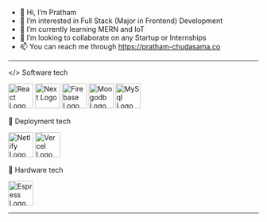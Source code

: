 - 👋 Hi, I’m Pratham
- 👀 I’m interested in Full Stack (Major in Frontend) Development
- 🌱 I’m currently learning MERN and IoT
- 💞️ I’m looking to collaborate on any Startup or Internships
- 📫 You can reach me through https://pratham-chudasama.co

---
</> Software tech

<img src="https://cdn.worldvectorlogo.com/logos/react-2.svg" alt="React Logo" width="50" height="50"/> <img src="https://cdn.worldvectorlogo.com/logos/next-js.svg" alt="Next Logo" width="50" height="50"/> <img src="https://cdn.worldvectorlogo.com/logos/firebase-1.svg" alt="Firebase Logo" width="50" height="50"/> <img src="https://cdn.worldvectorlogo.com/logos/mongodb-icon-1.svg" alt="Mongodb Logo" width="50" height="50"/> <img src="https://cdn.worldvectorlogo.com/logos/mysql-6.svg" alt="MySql Logo" width="50" height="50"/>

📡 Deployment tech

<img src="https://cdn.worldvectorlogo.com/logos/netlify.svg" alt="Netlify Logo" width="50" height="50"/> <img src="https://cdn.worldvectorlogo.com/logos/vercel.svg" alt="Vercel Logo" width="50" height="50"/>


🦾 Hardware tech

<img src="https://cdn.worldvectorlogo.com/logos/espressif-systems.svg" alt="Espress Logo" width="50" height="50"/>

---


<!---
PRATHAM1ST/PRATHAM1ST is a ✨ special ✨ repository because its `README.md` (this file) appears on your GitHub profile.
You can click the Preview link to take a look at your changes.
--->
